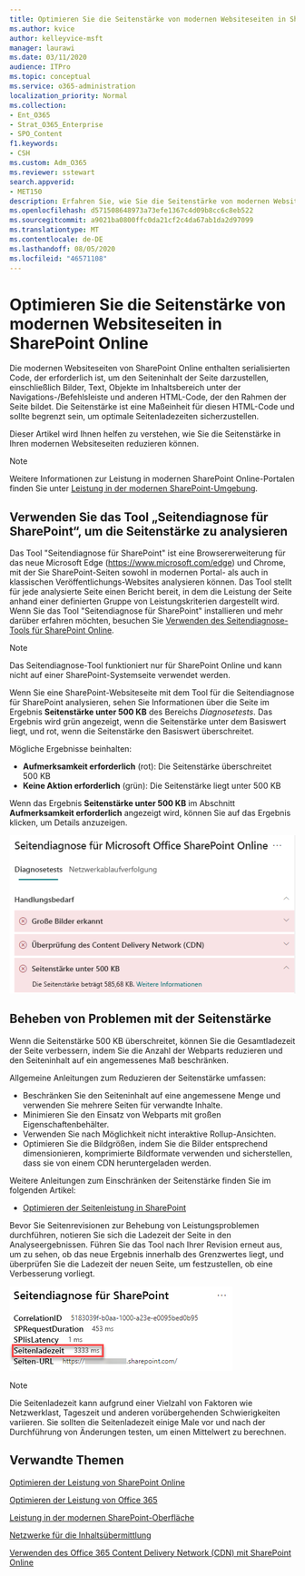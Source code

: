 ```yaml
---
title: Optimieren Sie die Seitenstärke von modernen Websiteseiten in SharePoint Online
ms.author: kvice
author: kelleyvice-msft
manager: laurawi
ms.date: 03/11/2020
audience: ITPro
ms.topic: conceptual
ms.service: o365-administration
localization_priority: Normal
ms.collection:
- Ent_O365
- Strat_O365_Enterprise
- SPO_Content
f1.keywords:
- CSH
ms.custom: Adm_O365
ms.reviewer: sstewart
search.appverid:
- MET150
description: Erfahren Sie, wie Sie die Seitenstärke von modernen Websiteseiten in SharePoint Online optimieren können.
ms.openlocfilehash: d571508648973a73efe1367c4d09b8cc6c8eb522
ms.sourcegitcommit: a9021ba0800ffc0da21cf2c4da67ab1da2d97099
ms.translationtype: MT
ms.contentlocale: de-DE
ms.lasthandoff: 08/05/2020
ms.locfileid: "46571108"
---
```

# <a name="optimize-page-weight-in-sharepoint-online-modern-site-pages"></a>Optimieren Sie die Seitenstärke von modernen Websiteseiten in SharePoint Online

Die modernen Websiteseiten von SharePoint Online enthalten serialisierten Code, der erforderlich ist, um den Seiteninhalt der Seite darzustellen, einschließlich Bilder, Text, Objekte im Inhaltsbereich unter der Navigations-/Befehlsleiste und anderen HTML-Code, der den Rahmen der Seite bildet. Die Seitenstärke ist eine Maßeinheit für diesen HTML-Code und sollte begrenzt sein, um optimale Seitenladezeiten sicherzustellen.

Dieser Artikel wird Ihnen helfen zu verstehen, wie Sie die Seitenstärke in Ihren modernen Websiteseiten reduzieren können.

>[!NOTE]
>Weitere Informationen zur Leistung in modernen SharePoint Online-Portalen finden Sie unter [Leistung in der modernen SharePoint-Umgebung](https://docs.microsoft.com/sharepoint/modern-experience-performance).

## <a name="use-the-page-diagnostics-for-sharepoint-tool-to-analyze-page-weight"></a>Verwenden Sie das Tool „Seitendiagnose für SharePoint“, um die Seitenstärke zu analysieren

Das Tool "Seitendiagnose für SharePoint" ist eine Browsererweiterung für das neue Microsoft Edge (https://www.microsoft.com/edge) und Chrome, mit der Sie SharePoint-Seiten sowohl in modernen Portal- als auch in klassischen Veröffentlichungs-Websites analysieren können. Das Tool stellt für jede analysierte Seite einen Bericht bereit, in dem die Leistung der Seite anhand einer definierten Gruppe von Leistungskriterien dargestellt wird. Wenn Sie das Tool "Seitendiagnose für SharePoint" installieren und mehr darüber erfahren möchten, besuchen Sie [Verwenden des Seitendiagnose-Tools für SharePoint Online](page-diagnostics-for-spo.md).

>[!NOTE]
>Das Seitendiagnose-Tool funktioniert nur für SharePoint Online und kann nicht auf einer SharePoint-Systemseite verwendet werden.

Wenn Sie eine SharePoint-Websiteseite mit dem Tool für die Seitendiagnose für SharePoint analysieren, sehen Sie Informationen über die Seite im Ergebnis **Seitenstärke unter 500 KB** des Bereichs _Diagnosetests_. Das Ergebnis wird grün angezeigt, wenn die Seitenstärke unter dem Basiswert liegt, und rot, wenn die Seitenstärke den Basiswert überschreitet.

Mögliche Ergebnisse beinhalten:

- **Aufmerksamkeit erforderlich** (rot): Die Seitenstärke überschreitet 500 KB
- **Keine Aktion erforderlich** (grün): Die Seitenstärke liegt unter 500 KB

Wenn das Ergebnis **Seitenstärke unter 500 KB** im Abschnitt **Aufmerksamkeit erforderlich** angezeigt wird, können Sie auf das Ergebnis klicken, um Details anzuzeigen.

![Anforderungen für SharePoint-Ergebnisse](media/modern-portal-optimization/pagediag-page-weight.png)

## <a name="remediate-page-weight-issues"></a>Beheben von Problemen mit der Seitenstärke

Wenn die Seitenstärke 500 KB überschreitet, können Sie die Gesamtladezeit der Seite verbessern, indem Sie die Anzahl der Webparts reduzieren und den Seiteninhalt auf ein angemessenes Maß beschränken.

Allgemeine Anleitungen zum Reduzieren der Seitenstärke umfassen:

- Beschränken Sie den Seiteninhalt auf eine angemessene Menge und verwenden Sie mehrere Seiten für verwandte Inhalte.
- Minimieren Sie den Einsatz von Webparts mit großen Eigenschaftenbehälter.
- Verwenden Sie nach Möglichkeit nicht interaktive Rollup-Ansichten.
- Optimieren Sie die Bildgrößen, indem Sie die Bilder entsprechend dimensionieren, komprimierte Bildformate verwenden und sicherstellen, dass sie von einem CDN heruntergeladen werden.

Weitere Anleitungen zum Einschränken der Seitenstärke finden Sie im folgenden Artikel:

- [Optimieren der Seitenleistung in SharePoint](https://docs.microsoft.com/sharepoint/dev/general-development/optimize-page-performance-in-sharepoint)

Bevor Sie Seitenrevisionen zur Behebung von Leistungsproblemen durchführen, notieren Sie sich die Ladezeit der Seite in den Analyseergebnissen. Führen Sie das Tool nach Ihrer Revision erneut aus, um zu sehen, ob das neue Ergebnis innerhalb des Grenzwertes liegt, und überprüfen Sie die Ladezeit der neuen Seite, um festzustellen, ob eine Verbesserung vorliegt.

![Ergebnisse der Seitenladezeiten](media/modern-portal-optimization/pagediag-page-load-time.png)

>[!NOTE]
>Die Seitenladezeit kann aufgrund einer Vielzahl von Faktoren wie Netzwerklast, Tageszeit und anderen vorübergehenden Schwierigkeiten variieren. Sie sollten die Seitenladezeit einige Male vor und nach der Durchführung von Änderungen testen, um einen Mittelwert zu berechnen.

## <a name="related-topics"></a>Verwandte Themen

[Optimieren der Leistung von SharePoint Online](tune-sharepoint-online-performance.md)

[Optimieren der Leistung von Office 365](tune-office-365-performance.md)

[Leistung in der modernen SharePoint-Oberfläche](https://docs.microsoft.com/sharepoint/modern-experience-performance)

[Netzwerke für die Inhaltsübermittlung](content-delivery-networks.md)

[Verwenden des Office 365 Content Delivery Network (CDN) mit SharePoint Online](use-office-365-cdn-with-spo.md)

